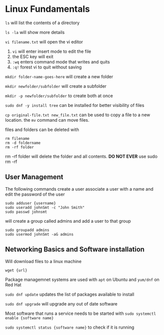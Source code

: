 # Linux Fundamentals

```ls``` will list the contents of a directory

```ls -la``` will show more details

```vi filename.txt``` will open the vi editor
1. ```vi``` will enter insert mode to edit the file
2. the ESC key will exit
3. ```:wq``` enters command mode that writes and quits
4. ```:q!``` forest vi to quit without saving

```mkdir folder-name-goes-here``` will create a new folder

```mkdir newfolder/subfolder``` will create a subfolder

```mkdir -p newfolder/subfolder``` to create both at once

```sudo dnf -y install tree``` can be installed for better visibility of files

```cp original-file.txt new_file.txt``` can be used to copy a file to a new location. the ```mv``` command can move files.

files and folders can be deleted with 
```
rm filename
rm -d foldername
rm -rf folder
```
rm -rf folder will delete the folder and all contents.
**DO NOT EVER** use sudo rm -rf

## User Management

The following commands create a user associate a user with a name and edit the password of the user
```
sudo adduser {username}
sudo useradd johnSmt -c "John Smith"
sudo passwd johnsmt 
```
will create a group called admins and add a user to that group
```
sudo groupadd admins
sudo usermod johnSmt -aG admins
```

## Networking Basics and Software installation

Will download files to a linux machine
```
wget {url}
```
Package managemnet systems are used with ```apt``` on Ubuntu and ```yum/dnf``` on Red Hat

```sudo dnf update``` updates the list of packages available to install

```sudo dnf upgrade``` will upgrade any out of date software

Most software that runs a service needs to be started with ```sudo systemctl enable {software name}```

```sudo systemctl status {software name}``` to check if it is running
